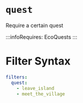 # `quest`

Require a certain quest

:::infoRequires:
EcoQuests
:::

# Filter Syntax
```yaml
filters:
  quest:
    - leave_island
    - meet_the_village
```
